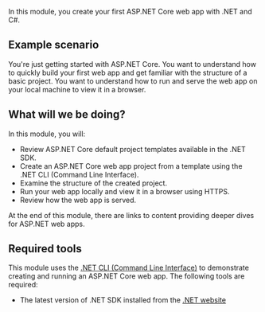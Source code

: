 In this module, you create your first ASP.NET Core web app with .NET and C#.

## Example scenario
You're just getting started with ASP.NET Core. You want to understand how to quickly build your first web app and get familiar with the structure of a basic project. You want to understand how to run and serve the web app on your local machine to view it in a browser.

## What will we be doing?
In this module, you will:

- Review ASP.NET Core default project templates available in the .NET SDK.
- Create an ASP.NET Core web app project from a template using the .NET CLI (Command Line Interface).
- Examine the structure of the created project.
- Run your web app locally and view it in a browser using HTTPS.
- Review how the web app is served.

At the end of this module, there are links to content providing deeper dives for ASP.NET web apps.

## Required tools

This module uses the [.NET CLI (Command Line Interface)](/dotnet/core/tools/) to demonstrate creating and running an ASP.NET Core web app.
The following tools are required:

  - The latest version of .NET SDK installed from the [.NET website](https://dot.net)
